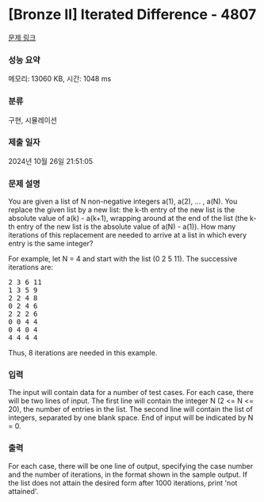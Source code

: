 # [Bronze II] Iterated Difference - 4807 

[문제 링크](https://www.acmicpc.net/problem/4807) 

### 성능 요약

메모리: 13060 KB, 시간: 1048 ms

### 분류

구현, 시뮬레이션

### 제출 일자

2024년 10월 26일 21:51:05

### 문제 설명

<p>You are given a list of N non-negative integers a(1), a(2), ... , a(N). You replace the given list by a new list: the k-th entry of the new list is the absolute value of a(k) - a(k+1), wrapping around at the end of the list (the k-th entry of the new list is the absolute value of a(N) - a(1)). How many iterations of this replacement are needed to arrive at a list in which every entry is the same integer?</p>

<p>For example, let N = 4 and start with the list (0 2 5 11). The successive iterations are:</p>

<pre>2 3 6 11
1 3 5 9
2 2 4 8
0 2 4 6
2 2 2 6
0 0 4 4
0 4 0 4
4 4 4 4</pre>

<p>Thus, 8 iterations are needed in this example.</p>

### 입력 

 <p>The input will contain data for a number of test cases. For each case, there will be two lines of input. The first line will contain the integer N (2 <= N <= 20), the number of entries in the list. The second line will contain the list of integers, separated by one blank space. End of input will be indicated by N = 0.</p>

### 출력 

 <p>For each case, there will be one line of output, specifying the case number and the number of iterations, in the format shown in the sample output. If the list does not attain the desired form after 1000 iterations, print 'not attained'.</p>

